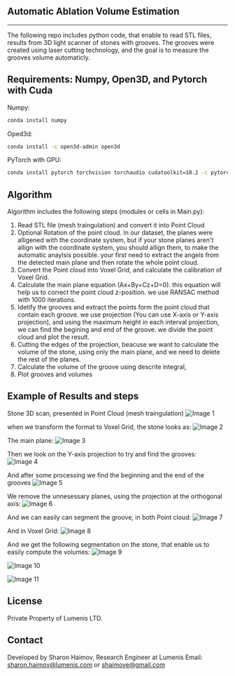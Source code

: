 ## Automatic Ablation Volume Estimation
----
 The following repo includes python code, that enable to read STL files, results from 3D light scanner of stones with grooves. 
 The grooves were created using laser cutting technology, and the goal is to measure the grooves volume automaticly. 
 
## Requirements: Numpy, Open3D, and Pytorch with Cuda

Numpy:
```sh
conda install numpy
```
Oped3d:
```sh
conda install -c open3d-admin open3d
```
PyTorch with GPU:
```sh
conda install pytorch torchvision torchaudio cudatoolkit=10.2 -c pytorch
```

## Algorithm

Algorithm includes the following steps (modules or cells in Main.py):
 1. Read STL file (mesh traingulation) and convert it into Point Cloud
 2. Optional  Rotation of the point cloud. In our dataset, the planes were alligened with the coordinate system, but if your stone planes aren't allign with the coordinate system,     you should allign them, to make the automatic anaylsis possible. your first need to extract the angels from the detected main plane and then rotate the whole point cloud.  
 3. Convert the Point cloud into Voxel Grid, and calculate the calibration of Voxel Grid.
 4. Calculate the main plane equation (Ax+By+Cz+D=0). this equation will help us to correct the point cloud z-position. we use RANSAC method with 1000 iterations. 
 5. Idetify the grooves and extract the points form the point cloud that contain each groove. we use projection (You can use X-axis or Y-axis projection), and using the maximum       height in each interval projection, we can find the begining and end of the groove. we divide the point cloud and plot the result.
 6. Cutting the edges of the projection, beacuse we want to calculate the volume of the stone, using only the main plane, and we need to delete the rest of the planes. 
 7. Calculate the volume of the groove using descrite integral, 
 8. Plot grooves and volumes
 
 ## Example of Results and steps
 
 Stone 3D scan, presented in Point Cloud (mesh traingulation)
 ![Image 1](https://github.com/shaimove/Automatic-Ablation-Volume-Estimation/blob/master/Imgaes/Stone%20-%20PointCloud.png)
 
 when we transform the format to Voxel Grid, the stone looks as:
  ![Image 2](https://github.com/shaimove/Automatic-Ablation-Volume-Estimation/blob/master/Imgaes/Stone%20-%20Voxel%20Grid.png)
  
 The main plane:
  ![Image 3](https://github.com/shaimove/Automatic-Ablation-Volume-Estimation/blob/master/Imgaes/Main%20plane.png)
 
 Then we look on the Y-axis projection to try and find the grooves:
  ![Image 4](https://github.com/shaimove/Automatic-Ablation-Volume-Estimation/blob/master/Imgaes/Groove%20Detection.png)
  
 And after some processing we find the beginning and the end of the grooves
  ![Image 5](https://github.com/shaimove/Automatic-Ablation-Volume-Estimation/blob/master/Imgaes/Groove%20Detection%202.png)
  
 We remove the unnesessary planes, using the projection at the orthogonal axis:
  ![Image 6](https://github.com/shaimove/Automatic-Ablation-Volume-Estimation/blob/master/Imgaes/Remove%20Edges.png)
 
 And we can easily can segment the groove, in both Point cloud:
  ![Image 7](https://github.com/shaimove/Automatic-Ablation-Volume-Estimation/blob/master/Imgaes/Segmented%20Grooves%20Point%20Cloud.png)
  
 And in Voxel Grid:
  ![Image 8](https://github.com/shaimove/Automatic-Ablation-Volume-Estimation/blob/master/Imgaes/Segmented%20Grooves%20Voxel%20Grid.png)
 
 And we get the following segmentation on the stone, that enable us to easily compute the volumes:
  ![Image 9](https://github.com/shaimove/Automatic-Ablation-Volume-Estimation/blob/master/Imgaes/Result%201.png)
  
  ![Image 10](https://github.com/shaimove/Automatic-Ablation-Volume-Estimation/blob/master/Imgaes/Result%202.png)
  
  ![Image 11](https://github.com/shaimove/Automatic-Ablation-Volume-Estimation/blob/master/Imgaes/Result%203.png)
  

## License

Private Property of Lumenis LTD. 

## Contact
Developed by Sharon Haimov, Research Engineer at Lumenis
Email: sharon.haimov@lumenis.com or shaimove@gmail.com
